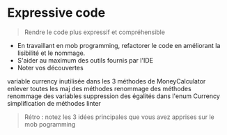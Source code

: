 # Expressive code

> Rendre le code plus expressif et compréhensible

- En travaillant en mob programming, refactorer le code en améliorant la lisibilité et le nommage.
- S'aider au maximum des outils fournis par l'IDE
- Noter vos découvertes

variable currency inutilisée dans les 3 méthodes de MoneyCalculator
enlever toutes les maj des méthodes
renommage des méthodes
renommage des variables
suppression des égalités dans l'enum Currency
simplification de méthodes
linter

> Rétro : notez les 3 idées principales que vous avez apprises sur le mob pogramming


